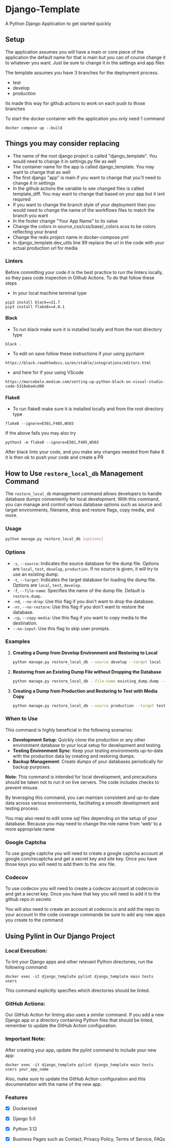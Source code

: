 # Django-Template
A Python Django Application to get started quickly

## Setup
The application assumes you will have a main or core piece of the application
the default name for that is main but you can of course change it to whatever you want. 
Just be sure to change it in the settings and app files 

The template assumes you have 3 branches for the deployment process.
<ul>
<li>test</li>
<li>develop</li>
<li>production</li>
</ul>

Its made this way for github actions to work on each push to those branches

To start the docker container with the application you only need 1 command


```
docker compose up --build
```

## Things you may consider replacing

<ul>
<li>The name of the root django project is called "django_template". You would need to change it in settings.py file as well</li>
<li>The container name for the app is called django_template. You may want to change that as well</li>
<li>The first django "app" is main if you want to change that you'll need to change it in settings</li>
<li>In the github actions the variable to see changed files is called template_diff. You may want to change that based on your app but it isnt required</li>
<li>If you want to change the branch style of your deployment then you would need to change the name of the workflows files to match the branch you want</li>
<li>In the footer change "Your App Name" to its value</li>
<li>Change the colors in source_css/css/base/_colors.scss to be colors reflecting your brand</li>
<li>Change the redis project name in docker-compose.yml</li>
<li>In django_template.dev_utils line 99 replace the url in the code with your actual production url for media</li>
</ul>

### Linters

Before committing your code it is the best practice to run the linters locally, so they
pass code inspection in Github Actions. To do that follow these steps
* In your local machine terminal type 
```
pip3 install black==21.7
pip3 install flake8==4.0.1
```


#### Black

* To run black make sure it is installed locally and from the root directory type
```
black .
```
* To edit on save follow these instructions if your using pycharm
```
https://black.readthedocs.io/en/stable/integrations/editors.html
```
* and here for if your using VScode
```
https://marcobelo.medium.com/setting-up-python-black-on-visual-studio-code-5318eba4cd00
```

#### Flake8

* To run flake8 make sure it is installed locally and from the root directory type

```
flake8 --ignore=E501,F405,W503
```
If the above fails you may also try 
```
python3 -m flake8 --ignore=E501,F405,W503
```

After black lints your code, and you make any changes needed from flake 8 it is then ok
to push your code and create a PR

## How to Use `restore_local_db` Management Command

The `restore_local_db` management command allows developers to handle database dumps conveniently for local development. With this command, you can manage and control various database options such as source and target environments, filename, drop and restore flags, copy media, and more.

### Usage

```bash
python manage.py restore_local_db [options]
```

### Options

- `-s`, `--source`: Indicates the source database for the dump file. Options are `local`, `test`, `develop`, `production`. If no source is given, it will try to use an existing dump.
- `-t`, `--target`: Indicates the target database for loading the dump file. Options are `local`, `test`, `develop`.
- `-f`, `--file-name`: Specifies the name of the dump file. Default is `restore.dump`.
- `-nd`, `--no-drop`: Use this flag if you don't want to drop the database.
- `-nr`, `--no-restore`: Use this flag if you don't want to restore the database.
- `-cp`, `--copy-media`: Use this flag if you want to copy media to the destination.
- `--no-input`: Use this flag to skip user prompts.

### Examples

1. **Creating a Dump from Develop Environment and Restoring to Local**
   ```bash
   python manage.py restore_local_db --source develop --target local
   ```

2. **Restoring from an Existing Dump File without Dropping the Database**
   ```bash
   python manage.py restore_local_db --file-name existing_dump.dump --no-drop
   ```

3. **Creating a Dump from Production and Restoring to Test with Media Copy**
   ```bash
   python manage.py restore_local_db --source production --target test --copy-media
   ```

### When to Use

This command is highly beneficial in the following scenarios:

- **Development Setup**: Quickly clone the production or any other environment database to your local setup for development and testing.
- **Testing Environment Sync**: Keep your testing environments up-to-date with the production data by creating and restoring dumps.
- **Backup Management**: Create dumps of your databases periodically for backup purposes.

**Note**: This command is intended for local development, and precautions should be taken not to run it on live servers. The code includes checks to prevent misuse.

By leveraging this command, you can maintain consistent and up-to-date data across various environments, facilitating a smooth development and testing process.

You may also need to edit some sql files depending on the setup of your database. Because you may need to change the role name from 'web' to a more appropriate name

### Google Captcha
To use google captcha you will need to create a google captcha account at google.com/recaptcha and get a secret key and site key.
Once you have those keys you will need to add them to the .env file.

### Codecov
To use codecov you will need to create a codecov account at codecov.io and get a secret key.
Once you have that key you will need to add it to the github repo in secrets

You will also need to create an account at codecov.io and add the repo to your account
In the code coverage commands be sure to add any new apps you create to the command


## Using Pylint in Our Django Project
### Local Execution:
To lint your Django apps and other relevant Python directories, run the following command:

```
docker exec -it django_template pylint django_template main tests users
```
This command explicitly specifies which directories should be linted.

### GitHub Actions:
Our GitHub Action for linting also uses a similar command. 
If you add a new Django app or a directory containing Python files that should be linted, remember to update the GitHub Action configuration.



### Important Note:
After creating your app, update the pylint command to include your new app:

```
docker exec -it django_template pylint django_template main tests users your_app_name
```
Also, make sure to update the GitHub Action configuration  and this documentation with the name of the new app.


### Features
- [x] Dockerized
- [x] Django 5.0
- [x] Python 3.12
- [x] Business Pages such as Contact, Privacy Policy, Terms of Service, FAQs





